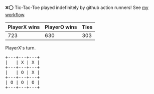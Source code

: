 :x::o: Tic-Tac-Toe played indefinitely by github action runners! See [my workflow](.github/workflows/play.yaml).

|PlayerX wins|PlayerO wins|Ties|
|-|-|-|
|723|630|303|

PlayerX's turn.

<pre>
+---+---+---+
|   | X | X |
+---+---+---+
|   | O | X |
+---+---+---+
| O | O | O |
+---+---+---+
</pre>